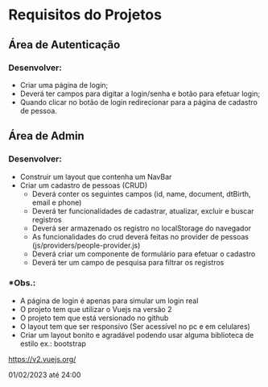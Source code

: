 # Requisitos do Projetos

## Área de Autenticação

### Desenvolver: 

- Criar uma página de login;
- Deverá ter campos para digitar a login/senha e botão para efetuar login;
- Quando clicar no botão de login redirecionar para a página de cadastro de pessoa.

## Área de Admin

### Desenvolver:

- Construir um layout que contenha um NavBar
- Criar um cadastro de pessoas (CRUD)
   - Deverá conter os seguintes campos (id, name, document, dtBirth, email e phone) 
   - Deverá ter funcionalidades de cadastrar, atualizar, excluir e buscar registros 
   - Deverá ser armazenado os registro no localStorage do navegador 
   - As funcionalidades do crud deverá feitas no provider de pessoas (js/providers/people-provider.js)
   - Deverá criar um componente de formulário para efetuar o cadastro 
   - Deverá ter um campo de pesquisa para filtrar os registros

### *Obs.:
- A página de login é apenas para simular um login real
- O projeto tem que utilizar o Vuejs na versão 2
- O projeto tem que está versionado no github
- O layout tem que ser responsivo (Ser acessível no pc e em celulares)
- Criar um layout bonito e agradável podendo usar alguma biblioteca de estilo ex.: bootstrap 

https://v2.vuejs.org/

01/02/2023 até 24:00
